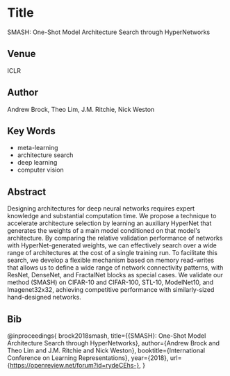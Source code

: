 # Title
SMASH: One-Shot Model Architecture Search through HyperNetworks

## Venue
ICLR

## Author
Andrew Brock, Theo Lim, J.M. Ritchie, Nick Weston

## Key Words
- meta-learning
- architecture search
- deep learning
- computer vision

## Abstract
Designing architectures for deep neural networks requires expert knowledge and substantial computation time. We propose a technique to accelerate architecture selection by learning an auxiliary HyperNet that generates the weights of a main model conditioned on that model's architecture. By comparing the relative validation performance of networks with HyperNet-generated weights, we can effectively search over a wide range of architectures at the cost of a single training run. To facilitate this search, we develop a flexible mechanism based on memory read-writes that allows us to define a wide range of network connectivity patterns, with ResNet, DenseNet, and FractalNet blocks as special cases. We validate our method (SMASH) on CIFAR-10 and CIFAR-100, STL-10, ModelNet10, and Imagenet32x32, achieving competitive performance with similarly-sized hand-designed networks.

## Bib
@inproceedings{
brock2018smash,
title={{SMASH}: One-Shot Model Architecture Search through HyperNetworks},
author={Andrew Brock and Theo Lim and J.M. Ritchie and Nick Weston},
booktitle={International Conference on Learning Representations},
year={2018},
url={https://openreview.net/forum?id=rydeCEhs-},
}